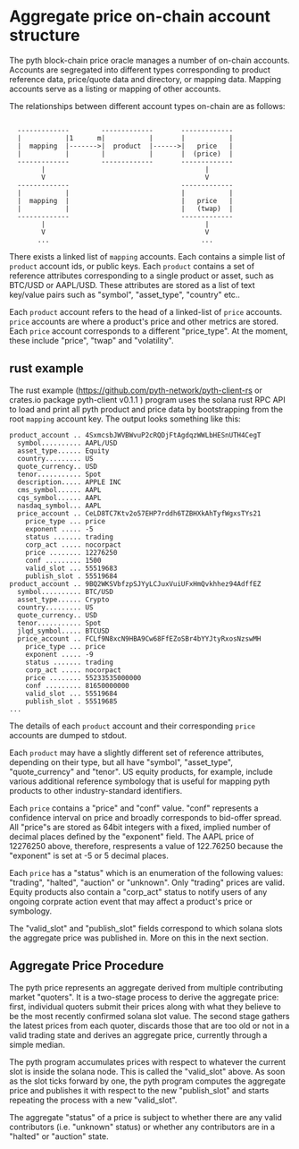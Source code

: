 # Aggregate price on-chain account structure

The pyth block-chain price oracle manages a number of on-chain accounts.  Accounts are segregated into different types corresponding to product reference data, price/quote data and directory, or mapping data. Mapping accounts serve as a listing or mapping of other accounts.

The relationships between different account types on-chain are as follows:

```

  -------------        -------------       -------------
  |           |1      m|           |       |           |
  |  mapping  |------->|  product  |------>|   price   |
  |           |        |           |       |  (price)  |
  -------------        -------------       -------------
        |                                        |
        V                                        V
  -------------                            -------------
  |           |                            |           |
  |  mapping  |                            |   price   |
  |           |                            |   (twap)  |
  -------------                            -------------
        |                                        |
        V                                        V
       ...                                      ...

```

There exists a linked list of `mapping` accounts. Each contains a simple list of `product` account ids, or public keys. Each `product` contains a set of reference attributes corresponding to a single product or asset, such as BTC/USD or AAPL/USD.  These attributes are stored as a list of text key/value pairs such as "symbol", "asset_type", "country" etc..

Each `product` account refers to the head of a linked-list of `price` accounts.  `price` accounts are where a product's price and other metrics are stored.  Each `price` account corresponds to a different "price_type". At the moment, these include "price", "twap" and "volatility".


## rust example

The rust example (https://github.com/pyth-network/pyth-client-rs or crates.io package pyth-client v0.1.1 ) program uses the solana rust RPC API to load and print all pyth product and price data by bootstrapping from the root `mapping` account key. The output looks something like this:

```
product_account .. 4SxmcsbJWVBWvuP2cRQDjFtAgdqzWWLbHESnUTH4CegT
  symbol.......... AAPL/USD
  asset_type...... Equity
  country......... US
  quote_currency.. USD
  tenor........... Spot
  description..... APPLE INC
  cms_symbol...... AAPL
  cqs_symbol...... AAPL
  nasdaq_symbol... AAPL
  price_account .. CeLD8TC7Ktv2o57EHP7rddh6TZBHXkAhTyfWgxsTYs21
    price_type ... price
    exponent ..... -5
    status ....... trading
    corp_act ..... nocorpact
    price ........ 12276250
    conf ......... 1500
    valid_slot ... 55519683
    publish_slot . 55519684
product_account .. 9BQ2WKSVbfzpSJYyLCJuxVuiUFxHmQvkhhez94AdffEZ
  symbol.......... BTC/USD
  asset_type...... Crypto
  country......... US
  quote_currency.. USD
  tenor........... Spot
  jlqd_symbol..... BTCUSD
  price_account .. FCLf9N8xcN9HBA9Cw68FfEZoSBr4bYYJtyRxosNzswMH
    price_type ... price
    exponent ..... -9
    status ....... trading
    corp_act ..... nocorpact
    price ........ 55233535000000
    conf ......... 81650000000
    valid_slot ... 55519684
    publish_slot . 55519685
...

```

The details of each `product` account and their corresponding `price` accounts are dumped to stdout.

Each `product` may have a slightly different set of reference attributes, depending on their type, but all have "symbol", "asset_type", "quote_currency" and "tenor". US equity products, for example, include various additional reference symbology that is useful for mapping pyth products to other industry-standard identifiers.

Each `price` contains a "price" and "conf" value. "conf" represents a confidence interval on price and broadly corresponds to bid-offer spread.  All "price"s are stored as 64bit integers with a fixed, implied number of decimal places defined by the "exponent" field. The AAPL price of 12276250 above, therefore, respresents a value of 122.76250 because the "exponent" is set at -5 or 5 decimal places.

Each `price` has a "status" which is an enumeration of the following values: "trading", "halted", "auction" or "unknown".  Only "trading" prices are valid.  Equity products also contain a "corp_act" status to notify users of any ongoing corprate action event that may affect a product's price or symbology.

The "valid_slot" and "publish_slot" fields correspond to which solana slots the aggregate price was published in.  More on this in the next section.


## Aggregate Price Procedure

The pyth price represents an aggregate derived from multiple contributing market "quoters".  It is a two-stage process to derive the aggregate price: first, individual quoters submit their prices along with what they believe to be the most recently confirmed solana slot value.  The second stage gathers the latest prices from each quoter, discards those that are too old or not in a valid trading state and derives an aggregate price, currently through a simple median.

The pyth program accumulates prices with respect to whatever the current slot is inside the solana node. This is called the "valid_slot" above. As soon as the slot ticks forward by one, the pyth program computes the aggregate price and publishes it with respect to the new "publish_slot" and starts repeating the process with a new "valid_slot".

The aggregate "status" of a price is subject to whether there are any valid contributors (i.e. "unknown" status) or whether any contributors are in a "halted" or "auction" state.

